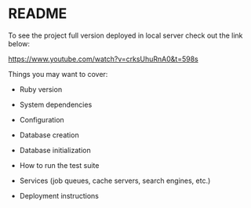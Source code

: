 # README


To see the project full version deployed in local server check out the link below:

https://www.youtube.com/watch?v=crksUhuRnA0&t=598s



Things you may want to cover:

* Ruby version

* System dependencies

* Configuration

* Database creation

* Database initialization

* How to run the test suite

* Services (job queues, cache servers, search engines, etc.)

* Deployment instructions


